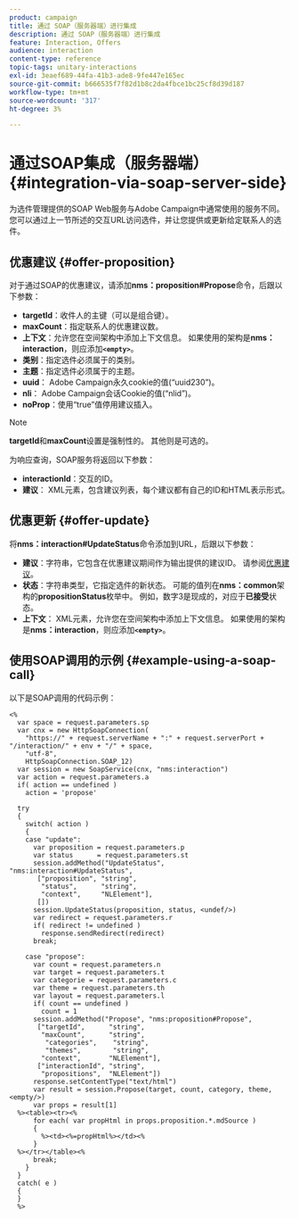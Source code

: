 ```yaml
---
product: campaign
title: 通过 SOAP（服务器端）进行集成
description: 通过 SOAP（服务器端）进行集成
feature: Interaction, Offers
audience: interaction
content-type: reference
topic-tags: unitary-interactions
exl-id: 3eaef689-44fa-41b3-ade8-9fe447e165ec
source-git-commit: b666535f7f82d1b8c2da4fbce1bc25cf8d39d187
workflow-type: tm+mt
source-wordcount: '317'
ht-degree: 3%

---
```


# 通过SOAP集成（服务器端）{#integration-via-soap-server-side}



为选件管理提供的SOAP Web服务与Adobe Campaign中通常使用的服务不同。 您可以通过上一节所述的交互URL访问选件，并让您提供或更新给定联系人的选件。

## 优惠建议 {#offer-proposition}

对于通过SOAP的优惠建议，请添加&#x200B;**nms：proposition#Propose**&#x200B;命令，后跟以下参数：

* **targetId**：收件人的主键（可以是组合键）。
* **maxCount**：指定联系人的优惠建议数。
* **上下文**：允许您在空间架构中添加上下文信息。 如果使用的架构是&#x200B;**nms：interaction**，则应添加&#x200B;**`<empty>`**。
* **类别**：指定选件必须属于的类别。
* **主题**：指定选件必须属于的主题。
* **uuid**： Adobe Campaign永久cookie的值(“uuid230”)。
* **nli**： Adobe Campaign会话Cookie的值(“nlid”)。
* **noProp**：使用“true”值停用建议插入。

>[!NOTE]
>
>**targetId**&#x200B;和&#x200B;**maxCount**&#x200B;设置是强制性的。 其他则是可选的。

为响应查询，SOAP服务将返回以下参数：

* **interactionId**：交互的ID。
* **建议**： XML元素，包含建议列表，每个建议都有自己的ID和HTML表示形式。

## 优惠更新 {#offer-update}

将&#x200B;**nms：interaction#UpdateStatus**&#x200B;命令添加到URL，后跟以下参数：

* **建议**：字符串，它包含在优惠建议期间作为输出提供的建议ID。 请参阅[优惠建议](#offer-proposition)。
* **状态**：字符串类型，它指定选件的新状态。 可能的值列在&#x200B;**nms：common**&#x200B;架构的&#x200B;**propositionStatus**&#x200B;枚举中。 例如，数字3是现成的，对应于&#x200B;**已接受**&#x200B;状态。
* **上下文**： XML元素，允许您在空间架构中添加上下文信息。 如果使用的架构是&#x200B;**nms：interaction**，则应添加&#x200B;**`<empty>`**。

## 使用SOAP调用的示例 {#example-using-a-soap-call}

以下是SOAP调用的代码示例：

```
<%
  var space = request.parameters.sp
  var cnx = new HttpSoapConnection(
    "https://" + request.serverName + ":" + request.serverPort + "/interaction/" + env + "/" + space,
    "utf-8",
    HttpSoapConnection.SOAP_12)
  var session = new SoapService(cnx, "nms:interaction")
  var action = request.parameters.a
  if( action == undefined )
    action = 'propose'

  try
  {
    switch( action )
    {
    case "update":
      var proposition = request.parameters.p
      var status      = request.parameters.st
      session.addMethod("UpdateStatus", "nms:interaction#UpdateStatus",
       ["proposition", "string",
        "status",      "string",
        "context",     "NLElement"],
       [])
      session.UpdateStatus(proposition, status, <undef/>)
      var redirect = request.parameters.r
      if( redirect != undefined )
        response.sendRedirect(redirect)
      break;

    case "propose":
      var count = request.parameters.n
      var target = request.parameters.t
      var categorie = request.parameters.c
      var theme = request.parameters.th
      var layout = request.parameters.l
      if( count == undefined )
        count = 1
      session.addMethod("Propose", "nms:proposition#Propose",
       ["targetId",      "string",
        "maxCount",      "string",
         "categories",    "string",
         "themes",        "string",
        "context",       "NLElement"],
       ["interactionId", "string",
        "propositions",  "NLElement"])
      response.setContentType("text/html")
      var result = session.Propose(target, count, category, theme, <empty/>)
      var props = result[1]
  %><table><tr><%
      for each( var propHtml in props.proposition.*.mdSource )
      {
        %><td><%=propHtml%></td><%
      }
  %></tr></table><%
      break;
    }
  }
  catch( e )
  {
  }
  %>
```
